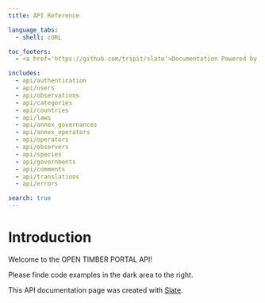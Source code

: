 ```yaml
---
title: API Reference

language_tabs:
  - shell: cURL

toc_footers:
  - <a href='https://github.com/tripit/slate'>Documentation Powered by Slate</a>

includes:
  - api/authentication
  - api/users
  - api/observations
  - api/categories
  - api/countries
  - api/laws
  - api/annex_governances
  - api/annex_operators
  - api/operators
  - api/observers
  - api/species
  - api/governments
  - api/comments
  - api/translations
  - api/errors

search: true
---
```


# Introduction

Welcome to the OPEN TIMBER PORTAL API!

Please finde code examples in the dark area to the right.

This API documentation page was created with [Slate](https://github.com/tripit/slate).


